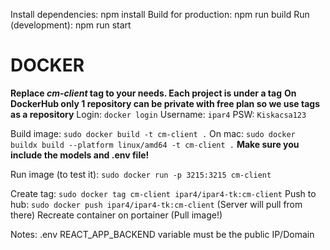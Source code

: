 Install dependencies: npm install
Build for production: npm run build
Run (development): npm run start


# DOCKER

**Replace *cm-client* tag to your needs. Each project is under a tag**
**On DockerHub only 1 repository can be private with free plan so we use tags as a repository**
Login: `docker login` Username: `ipar4` PSW: `Kiskacsa123`

Build image: `sudo docker build -t cm-client .` On mac: `sudo docker buildx build --platform linux/amd64 -t cm-client .`
**Make sure you include the models and .env file!**

Run image (to test it): `sudo docker run -p 3215:3215 cm-client`

Create tag: `sudo docker tag cm-client ipar4/ipar4-tk:cm-client`
Push to hub: `sudo docker push ipar4/ipar4-tk:cm-client` (Server will pull from there)
Recreate container on portainer (Pull image!)

Notes: .env REACT_APP_BACKEND variable must be the public IP/Domain

